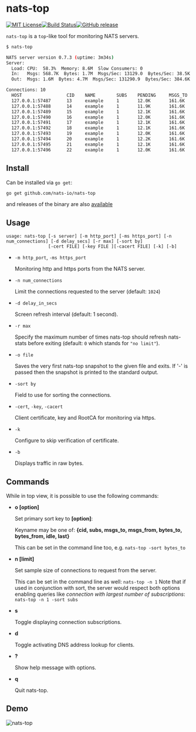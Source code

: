# nats-top

[![MIT License](http://img.shields.io/badge/license-MIT-blue.svg?style=flat-square)](https://github.com/nats-io/nats-top/blob/main/LICENSE)[![Build Status](https://travis-ci.org/nats-io/nats-top.svg?branch=main)](http://travis-ci.org/nats-io/nats-top)[![GitHub release](http://img.shields.io/github/release/nats-io/nats-top.svg?style=flat-square)](https://github.com/nats-io/nats-top/releases)

`nats-top` is a `top`-like tool for monitoring NATS servers.

```sh
$ nats-top

NATS server version 0.7.3 (uptime: 3m34s)
Server:
  Load: CPU:  58.3%  Memory: 8.6M  Slow Consumers: 0
  In:   Msgs: 568.7K  Bytes: 1.7M  Msgs/Sec: 13129.0  Bytes/Sec: 38.5K
  Out:  Msgs: 1.6M  Bytes: 4.7M  Msgs/Sec: 131290.9  Bytes/Sec: 384.6K    

Connections: 10
  HOST                 CID    NAME        SUBS    PENDING     MSGS_TO   MSGS_FROM   BYTES_TO    BYTES_FROM  LANG     VERSION  UPTIME   LAST ACTIVITY
  127.0.0.1:57487      13     example     1       12.0K       161.6K    0           484.7K      0           go       1.1.7    17s      2016-02-09 00:13:24.753062715 -0800 PST
  127.0.0.1:57488      14     example     1       11.9K       161.6K    0           484.7K      0           go       1.1.7    17s      2016-02-09 00:13:24.753040168 -0800 PST
  127.0.0.1:57489      15     example     1       12.1K       161.6K    0           484.7K      0           go       1.1.7    17s      2016-02-09 00:13:24.753069442 -0800 PST
  127.0.0.1:57490      16     example     1       12.0K       161.6K    0           484.7K      0           go       1.1.7    17s      2016-02-09 00:13:24.753057413 -0800 PST
  127.0.0.1:57491      17     example     1       12.1K       161.6K    0           484.7K      0           go       1.1.7    17s      2016-02-09 00:13:24.75307264 -0800 PST 
  127.0.0.1:57492      18     example     1       12.1K       161.6K    0           484.7K      0           go       1.1.7    17s      2016-02-09 00:13:24.753066213 -0800 PST
  127.0.0.1:57493      19     example     1       12.0K       161.6K    0           484.7K      0           go       1.1.7    17s      2016-02-09 00:13:24.753075802 -0800 PST
  127.0.0.1:57494      20     example     1       12.2K       161.6K    0           484.7K      0           go       1.1.7    17s      2016-02-09 00:13:24.753052178 -0800 PST
  127.0.0.1:57495      21     example     1       12.1K       161.6K    0           484.7K      0           go       1.1.7    17s      2016-02-09 00:13:24.753048615 -0800 PST
  127.0.0.1:57496      22     example     1       12.0K       161.6K    0           484.7K      0           go       1.1.7    17s      2016-02-09 00:13:24.753016783 -0800 PST
```

## Install

Can be installed via `go get`:

```sh
go get github.com/nats-io/nats-top
```

and releases of the binary are also [available](https://github.com/nats-io/nats-top/releases)

## Usage

```
usage: nats-top [-s server] [-m http_port] [-ms https_port] [-n num_connections] [-d delay_secs] [-r max] [-sort by]
                [-cert FILE] [-key FILE ][-cacert FILE] [-k] [-b]
```

- `-m http_port`, `-ms https_port`

  Monitoring http and https ports from the NATS server.

- `-n num_connections`

  Limit the connections requested to the server (default: `1024`)

- `-d delay_in_secs`

  Screen refresh interval (default: 1 second).

- `-r max`

  Specify the maximum number of times nats-top should refresh nats-stats before exiting (default: `0` which stands for `"no limit"`).

- `-o file`

  Saves the very first nats-top snapshot to the given file and exits. If '-' is passed then the snapshot is printed to the standard output.

- `-sort by `

  Field to use for sorting the connections.

- `-cert`, `-key`, `-cacert`

  Client certificate, key and RootCA for monitoring via https.

- `-k`

  Configure to skip verification of certificate.

- `-b`

  Displays traffic in raw bytes.

## Commands

While in top view, it is possible to use the following commands:

- **o [option]**

  Set primary sort key to **[option]**:

  Keyname may be one of: **{cid, subs, msgs_to, msgs_from, bytes_to, bytes_from, idle, last}**

  This can be set in the command line too, e.g. `nats-top -sort bytes_to`

- **n [limit]**

  Set sample size of connections to request from the server.

  This can be set in the command line as well: `nats-top -n 1`
  Note that if used in conjunction with sort, the server would respect
  both options enabling queries like _connection with largest number of subscriptions_:
  `nats-top -n 1 -sort subs`

- **s**

  Toggle displaying connection subscriptions.

- **d**

  Toggle activating DNS address lookup for clients.

- **?**

  Show help message with options.

- **q**

  Quit nats-top.

## Demo

![nats-top](https://cloud.githubusercontent.com/assets/26195/12911060/901419e0-cec4-11e5-8384-e222a891e6bf.gif)
